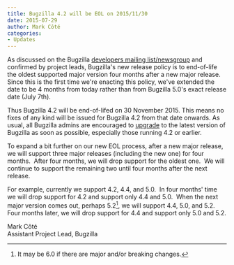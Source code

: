 ```yaml
---
title: Bugzilla 4.2 will be EOL on 2015/11/30
date: 2015-07-29
author: Mark Côté
categories:
- Updates
---
```

As discussed on the Bugzilla [developers mailing
list/newsgroup](https://groups.google.com/forum/#%21topic/mozilla.dev.apps.bugzilla/vBGTf7SvOWg)
and confirmed by project leads, Bugzilla's new release policy is to
end-of-life the oldest supported major version four months after a new
major release. Since this is the first time we're enacting this policy,
we've extended the date to be 4 months from today rather than from
Bugzilla 5.0's exact release date (July 7th).

Thus Bugzilla 4.2 will be end-of-lifed on 30 November 2015. This means
no fixes of any kind will be issued for Bugzilla 4.2 from that date
onwards. As usual, all Bugzilla admins are encouraged to
[upgrade](https://bugzilla.readthedocs.org/en/5.0/installing/upgrading.html)
to the latest version of Bugzilla as soon as possible, especially those
running 4.2 or earlier.

To expand a bit further on our new EOL process, after a new major
release, we will support three major releases (including the new one)
for four months.  After four months, we will drop support for the oldest
one.  We will continue to support the remaining two until four months
after the next release.

For example, currently we support 4.2, 4.4, and 5.0.  In four months'
time we will drop support for 4.2 and support only 4.4 and 5.0.  When
the next major version comes out, perhaps 5.2[^1], we will
support 4.4, 5.0, and 5.2.  Four months later, we will drop support for
4.4 and support only 5.0 and 5.2.

Mark Côté  
Assistant Project Lead, Bugzilla

[^1]: It may be 6.0 if there are major and/or breaking changes.
